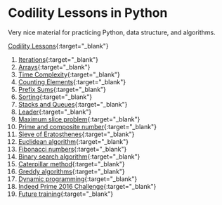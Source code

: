 # Codility Lessons in Python
Very nice material for practicing Python, data structure, and algorithms.

[Codility Lessons](https://codility.com/programmers/lessons/){:target="_blank"}

1. [Iterations](https://codility.com/programmers/lessons/18/){:target="_blank"}
2. [Arrays](https://codility.com/programmers/lessons/17/){:target="_blank"}
3. [Time Complexity](https://codility.com/programmers/lessons/1/){:target="_blank"}
4. [Counting Elements](https://codility.com/programmers/lessons/2/){:target="_blank"}
5. [Prefix Sums](https://codility.com/programmers/lessons/3/){:target="_blank"}
6. [Sorting](https://codility.com/programmers/lessons/4/){:target="_blank"}
7. [Stacks and Queues](https://codility.com/programmers/lessons/5/){:target="_blank"}
8. [Leader](https://codility.com/programmers/lessons/6/){:target="_blank"}
9. [Maximum slice problem](https://codility.com/programmers/lessons/7/){:target="_blank"}
10. [Prime and composite number](https://codility.com/programmers/lessons/8/){:target="_blank"}
11. [Sieve of Eratosthenes](https://codility.com/programmers/lessons/9/){:target="_blank"}
12. [Euclidean algorithm](https://codility.com/programmers/lessons/10/){:target="_blank"}
13. [Fibonacci numbers](https://codility.com/programmers/lessons/11/){:target="_blank"}
14. [Binary search algorithm](https://codility.com/programmers/lessons/12/){:target="_blank"}
15. [Caterpillar method](https://codility.com/programmers/lessons/13/){:target="_blank"}
16. [Greddy algorithms](https://codility.com/programmers/lessons/15/){:target="_blank"}
17. [Dynamic programming](https://codility.com/programmers/lessons/16/){:target="_blank"}
18. [Indeed Prime 2016 Challenge](https://codility.com/programmers/lessons/19/){:target="_blank"}
19. [Future training](https://codility.com/programmers/lessons/14/){:target="_blank"}
